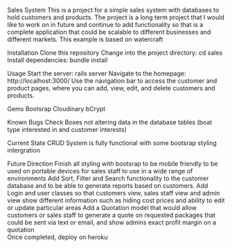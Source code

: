 Sales System
This is a  project for a simple sales system with databases to hold customers and products.
The project is a long term project that I would like to work on in future and continue to add functionality so that is a complete application that could be scalable to different businesses and different markets.  This example is based on watercraft

Installation
Clone this repository
Change into the project directory: cd sales
Install dependencies: bundle install

Usage
Start the server: rails server
Navigate to the homepage: http://localhost:3000/
Use the navigation bar to access the customer and product pages, where you can add, view, edit, and delete customers and products.

Gems 
Bootsrap
Cloudinary
bCrypt

Known Bugs
Check Boxes not altering data in the database tables (boat type interested in and customer interests)

Current State
CRUD System is fully functional with some bootsrap styling intergration 

Future Direction
Finish all styling with bootsrap to be mobile friendly to be used on portable devices for sales staff to use in a wide range of environments 
Add Sort, Filter and Search functionality to the customer database and to be able to generate reports based on customers.
Add Login and user classes so that customers view, sales staff view and admin view show different information such as hiding cost prices and ability to edit or update particular areas
Add a Quotation model that would allow customers or sales staff to generate a quote on requested packages that could be sent via text or email, and show admins exact profit margin on a quotation  
Once completed, deploy on heroku